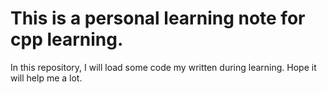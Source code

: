 # This is a personal learning note for cpp learning.

In this repository, I will load some code my written during learning. Hope it will help me a lot.
